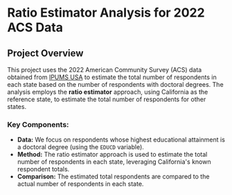 # Ratio Estimator Analysis for 2022 ACS Data

## Project Overview

This project uses the 2022 American Community Survey (ACS) data obtained from [IPUMS USA](https://usa.ipums.org/usa/) to estimate the total number of respondents in each state based on the number of respondents with doctoral degrees. The analysis employs the **ratio estimator** approach, using California as the reference state, to estimate the total number of respondents for other states.

### Key Components:
- **Data:** We focus on respondents whose highest educational attainment is a doctoral degree (using the `EDUCD` variable).
- **Method:** The ratio estimator approach is used to estimate the total number of respondents in each state, leveraging California's known respondent totals.
- **Comparison:** The estimated total respondents are compared to the actual number of respondents in each state.